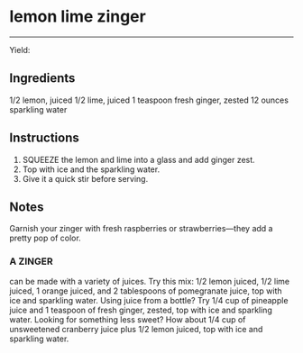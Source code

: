 # lemon lime zinger
---
Yield: 

## Ingredients
1/2 lemon, juiced
1/2 lime, juiced
1 teaspoon fresh ginger, zested
12 ounces sparkling water

## Instructions
1. SQUEEZE the lemon and lime into a glass and
add ginger zest.
2.  Top with ice and the sparkling
water. 
3. Give it a quick stir before serving.


## Notes

Garnish your zinger with fresh raspberries or
strawberries—they add a pretty pop of color.

### A ZINGER
can be made with a variety of
juices. Try this mix: 1/2 lemon juiced, 1/2 lime
juiced, 1 orange juiced, and 2 tablespoons of
pomegranate juice, top with ice and sparkling
water. Using juice from a bottle? Try 1/4 cup of
pineapple juice and 1 teaspoon of fresh ginger,
zested, top with ice and sparkling water. Looking
for something less sweet? How about 1/4 cup of
unsweetened cranberry juice plus 1/2 lemon juiced,
top with ice and sparkling water.








